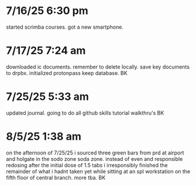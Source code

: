 # 7/16/25 6:30 pm
started scrimba courses.
got a new smartphone.
# 7/17/25 7:24 am
downloaded ic documents.
remember to delete locally.
save key documents to drpbx.
initialized protonpass keep database.
BK
# 7/25/25 5:33 am
updated journal. going to do all github skills tutorial walkthru's
BK
# 8/5/25 1:38 am
on the afternoon of 7/25/25 i sourced three green bars from prd at airport and holgate in the sodo zone soda zone.  instead of even and responsible redosing after the initial dose of 1.5 tabs i irresponsibly finished the remainder of what i hadnt taken yet while sitting at an spl workstation on the fifth floor of central branch. more tba. BK

